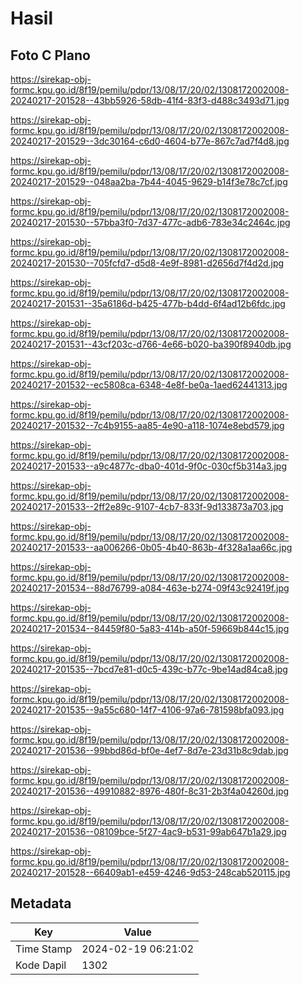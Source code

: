 # Hasil

## Foto C Plano

https://sirekap-obj-formc.kpu.go.id/8f19/pemilu/pdpr/13/08/17/20/02/1308172002008-20240217-201528--43bb5926-58db-41f4-83f3-d488c3493d71.jpg

https://sirekap-obj-formc.kpu.go.id/8f19/pemilu/pdpr/13/08/17/20/02/1308172002008-20240217-201529--3dc30164-c6d0-4604-b77e-867c7ad7f4d8.jpg

https://sirekap-obj-formc.kpu.go.id/8f19/pemilu/pdpr/13/08/17/20/02/1308172002008-20240217-201529--048aa2ba-7b44-4045-9629-b14f3e78c7cf.jpg

https://sirekap-obj-formc.kpu.go.id/8f19/pemilu/pdpr/13/08/17/20/02/1308172002008-20240217-201530--57bba3f0-7d37-477c-adb6-783e34c2464c.jpg

https://sirekap-obj-formc.kpu.go.id/8f19/pemilu/pdpr/13/08/17/20/02/1308172002008-20240217-201530--705fcfd7-d5d8-4e9f-8981-d2656d7f4d2d.jpg

https://sirekap-obj-formc.kpu.go.id/8f19/pemilu/pdpr/13/08/17/20/02/1308172002008-20240217-201531--35a6186d-b425-477b-b4dd-6f4ad12b6fdc.jpg

https://sirekap-obj-formc.kpu.go.id/8f19/pemilu/pdpr/13/08/17/20/02/1308172002008-20240217-201531--43cf203c-d766-4e66-b020-ba390f8940db.jpg

https://sirekap-obj-formc.kpu.go.id/8f19/pemilu/pdpr/13/08/17/20/02/1308172002008-20240217-201532--ec5808ca-6348-4e8f-be0a-1aed62441313.jpg

https://sirekap-obj-formc.kpu.go.id/8f19/pemilu/pdpr/13/08/17/20/02/1308172002008-20240217-201532--7c4b9155-aa85-4e90-a118-1074e8ebd579.jpg

https://sirekap-obj-formc.kpu.go.id/8f19/pemilu/pdpr/13/08/17/20/02/1308172002008-20240217-201533--a9c4877c-dba0-401d-9f0c-030cf5b314a3.jpg

https://sirekap-obj-formc.kpu.go.id/8f19/pemilu/pdpr/13/08/17/20/02/1308172002008-20240217-201533--2ff2e89c-9107-4cb7-833f-9d133873a703.jpg

https://sirekap-obj-formc.kpu.go.id/8f19/pemilu/pdpr/13/08/17/20/02/1308172002008-20240217-201533--aa006266-0b05-4b40-863b-4f328a1aa66c.jpg

https://sirekap-obj-formc.kpu.go.id/8f19/pemilu/pdpr/13/08/17/20/02/1308172002008-20240217-201534--88d76799-a084-463e-b274-09f43c92419f.jpg

https://sirekap-obj-formc.kpu.go.id/8f19/pemilu/pdpr/13/08/17/20/02/1308172002008-20240217-201534--84459f80-5a83-414b-a50f-59669b844c15.jpg

https://sirekap-obj-formc.kpu.go.id/8f19/pemilu/pdpr/13/08/17/20/02/1308172002008-20240217-201535--7bcd7e81-d0c5-439c-b77c-9be14ad84ca8.jpg

https://sirekap-obj-formc.kpu.go.id/8f19/pemilu/pdpr/13/08/17/20/02/1308172002008-20240217-201535--9a55c680-14f7-4106-97a6-781598bfa093.jpg

https://sirekap-obj-formc.kpu.go.id/8f19/pemilu/pdpr/13/08/17/20/02/1308172002008-20240217-201536--99bbd86d-bf0e-4ef7-8d7e-23d31b8c9dab.jpg

https://sirekap-obj-formc.kpu.go.id/8f19/pemilu/pdpr/13/08/17/20/02/1308172002008-20240217-201536--49910882-8976-480f-8c31-2b3f4a04260d.jpg

https://sirekap-obj-formc.kpu.go.id/8f19/pemilu/pdpr/13/08/17/20/02/1308172002008-20240217-201536--08109bce-5f27-4ac9-b531-99ab647b1a29.jpg

https://sirekap-obj-formc.kpu.go.id/8f19/pemilu/pdpr/13/08/17/20/02/1308172002008-20240217-201528--66409ab1-e459-4246-9d53-248cab520115.jpg


## Metadata

| Key        | Value               |
| ---------- | ------------------- |
| Time Stamp | 2024-02-19 06:21:02 |
| Kode Dapil | 1302                |



